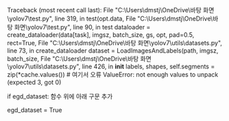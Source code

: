 Traceback (most recent call last):
  File "C:\Users\dmstj\OneDrive\바탕 화면\yolov7\test.py", line 319, in <module>
    test(opt.data,
  File "C:\Users\dmstj\OneDrive\바탕 화면\yolov7\test.py", line 90, in test
    dataloader = create_dataloader(data[task], imgsz, batch_size, gs, opt, pad=0.5, rect=True,
  File "C:\Users\dmstj\OneDrive\바탕 화면\yolov7\utils\datasets.py", line 73, in create_dataloader
    dataset = LoadImagesAndLabels(path, imgsz, batch_size,
  File "C:\Users\dmstj\OneDrive\바탕 화면\yolov7\utils\datasets.py", line 426, in __init__
    labels, shapes, self.segments = zip(*cache.values())    # 여기서 오류
ValueError: not enough values to unpack (expected 3, got 0)


if egd_dataset: 함수 위에 아래 구문 추가

egd_dataset = True
               
